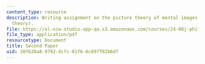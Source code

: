 ```yaml
---
content_type: resource
description: Writing assignment on the picture theory of mental images (or the depictive
  theory).
file: https://ol-ocw-studio-app-qa.s3.amazonaws.com/courses/24-08j-philosophical-issues-in-brain-science-spring-2009/20f620a89792dcfc81f66c697f02b6d7_MIT24_08JS09_assn04.pdf
file_type: application/pdf
resourcetype: Document
title: Second Paper
uid: 20f620a8-9792-dcfc-81f6-6c697f02b6d7
---
```

